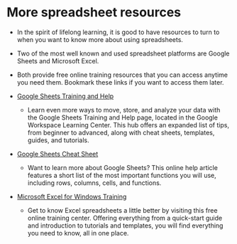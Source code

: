 # More spreadsheet resources

- In the spirit of lifelong learning, it is good to have resources to turn to when you want to know more about using spreadsheets.
- Two of the most well known and used spreadsheet platforms are Google Sheets and Microsoft Excel.
- Both provide free online training resources that you can access anytime you need them. Bookmark these links if you want to access them later.

- [Google Sheets Training and Help](https://support.google.com/a/users/answer/9282959?visit_id=637361702049227170-1815413770&rd=1)
  - Learn even more ways to move, store, and analyze your data with the Google Sheets Training and Help page, located in the Google Workspace Learning Center. This hub offers an expanded list of tips, from beginner to advanced, along with cheat sheets, templates, guides, and tutorials.

- [Google Sheets Cheat Sheet](https://support.google.com/a/users/answer/9300022)
  - Want to learn more about Google Sheets? This online help article features a short list of the most important functions you will use, including rows, columns, cells, and functions.

- [Microsoft Excel for Windows Training](https://support.microsoft.com/en-us/office/excel-for-windows-training-9bc05390-e94c-46af-a5b3-d7c22f6990bb)
  - Get to know Excel spreadsheets a little better by visiting this free online training center. Offering everything from a quick-start guide and introduction to tutorials and templates, you will find everything you need to know, all in one place.
